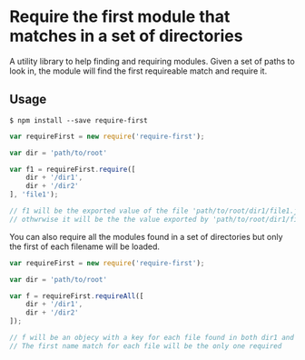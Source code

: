 # Require the first module that matches in a set of directories

A utility library to help finding and requiring modules.  Given a set of paths to look in, the module will find the first requireable match and require it.

## Usage

```
$ npm install --save require-first
```

```javascript
var requireFirst = new require('require-first');

var dir = 'path/to/root'

var f1 = requireFirst.require([
	dir + '/dir1',
	dir + '/dir2'
], 'file1');

// f1 will be the exported value of the file 'path/to/root/dir1/file1.js' if it exists,
// othwrwise it will be the the value exported by 'path/to/root/dir1/file1.js'
```

You can also require all the modules found in a set of directories but only the first of each filename will be loaded.

```javascript
var requireFirst = new require('require-first');

var dir = 'path/to/root'

var f = requireFirst.requireAll([
	dir + '/dir1',
	dir + '/dir2'
]);

// f will be an objecy with a key for each file found in both dir1 and dir2
// The first name match for each file will be the only one required
```

